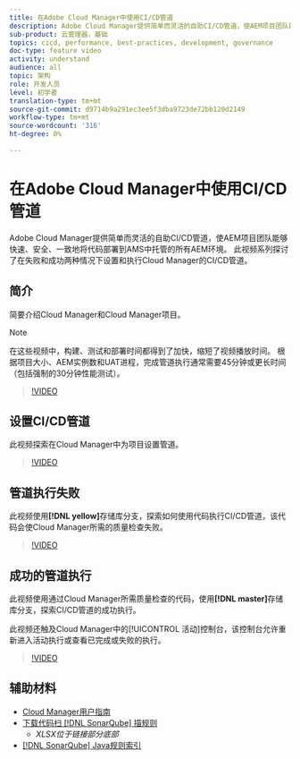 ```yaml
---
title: 在Adobe Cloud Manager中使用CI/CD管道
description: Adobe Cloud Manager提供简单而灵活的自助CI/CD管道，使AEM项目团队能够快速、安全、一致地将代码部署到AMS中托管的所有AEM环境。 此视频系列探讨了在失败和成功两种情况下设置和执行Cloud Manager的CI/CD管道。
sub-product: 云管理器，基础
topics: cicd, performance, best-practices, development, governance
doc-type: feature video
activity: understand
audience: all
topic: 架构
role: 开发人员
level: 初学者
translation-type: tm+mt
source-git-commit: d9714b9a291ec3ee5f3dba9723de72bb120d2149
workflow-type: tm+mt
source-wordcount: '316'
ht-degree: 0%

---
```



# 在Adobe Cloud Manager中使用CI/CD管道

Adobe Cloud Manager提供简单而灵活的自助CI/CD管道，使AEM项目团队能够快速、安全、一致地将代码部署到AMS中托管的所有AEM环境。 此视频系列探讨了在失败和成功两种情况下设置和执行Cloud Manager的CI/CD管道。

## 简介

简要介绍Cloud Manager和Cloud Manager项目。

>[!NOTE]
>
>在这些视频中，构建、测试和部署时间都得到了加快，缩短了视频播放时间。 根据项目大小、AEM实例数和UAT进程，完成管道执行通常需要45分钟或更长时间（包括强制的30分钟性能测试）。

>[!VIDEO](https://video.tv.adobe.com/v/23082/?quality=12&learn=on)

## 设置CI/CD管道

此视频探索在Cloud Manager中为项目设置管道。

>[!VIDEO](https://video.tv.adobe.com/v/23083/?quality=12&learn=on)

## 管道执行失败

此视频使用&#x200B;**[!DNL yellow]**&#x200B;存储库分支，探索如何使用代码执行CI/CD管道，该代码会使Cloud Manager所需的质量检查失败。

>[!VIDEO](https://video.tv.adobe.com/v/23084/?quality=12&learn=on)

## 成功的管道执行

此视频使用通过Cloud Manager所需质量检查的代码，使用&#x200B;**[!DNL master]**&#x200B;存储库分支，探索CI/CD管道的成功执行。

此视频还触及Cloud Manager中的[!UICONTROL 活动]控制台，该控制台允许重新进入活动执行或查看已完成或失败的执行。

>[!VIDEO](https://video.tv.adobe.com/v/23085/?quality=12&learn=on)

## 辅助材料

* [Cloud Manager用户指南](https://helpx.adobe.com/experience-manager/cloud-manager/user-guide.html)
* [下载代码扫 [!DNL SonarQube] 描规则](https://helpx.adobe.com/experience-manager/cloud-manager/using/understand-your-test-results.html#CodeQualityTesting)
   * *XLSX位于链接部分底部*
* [[!DNL SonarQube] Java规则索引](https://rules.sonarsource.com/java/)
